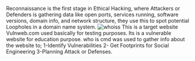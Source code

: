 Reconnaissance is the first stage in Ethical Hacking, where Attackers  or Defenders is gathering data like open ports, services running, software versions, domain info, and network structure, they use this to spot potential Loopholes in a domain name system.
![whoiss](https://github.com/user-attachments/assets/06ced431-0740-4a83-ac3f-a3058c00ba76)
This is a target website Vulnweb.com used basically for testing purposes. Its is a vulnerable website for education purpose. who is cmd was used to gather info about the website to;
1-Identify Vulnerabilities
2- Get Footprints for Social Engineering
3-Planning Attack or Defenses.
